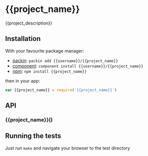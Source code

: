 
# {{project_name}}

  {{project_description}}

## Installation

With your favourite package manager:

- [packin](//github.com/jkroso/packin): `packin add {{username}}/{{project_name}}`
- [component](//github.com/component/component#installing-packages): `component install {{username}}/{{project_name}}`
- [npm](//npmjs.org/doc/cli/npm-install.html): `npm install {{project_name}}`

then in your app:

```js
var {{project_name}} = require('{{project_name}}')
```

## API

### {{project_name}}()

## Running the tests

Just run `make` and navigate your browser to the test directory
